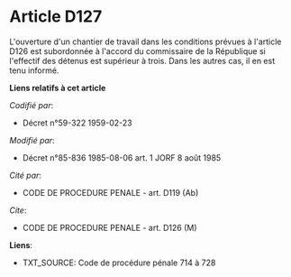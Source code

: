 # Article D127

L'ouverture d'un chantier de travail dans les conditions prévues à l'article D126 est subordonnée à l'accord du commissaire
de la République si l'effectif des détenus est supérieur à trois. Dans les autres cas, il en est tenu informé.

**Liens relatifs à cet article**

_Codifié par_:

  - Décret n°59-322 1959-02-23

_Modifié par_:

  - Décret n°85-836 1985-08-06 art. 1 JORF 8 août 1985

_Cité par_:

  - CODE DE PROCEDURE PENALE - art. D119 (Ab)

_Cite_:

  - CODE DE PROCEDURE PENALE - art. D126 (M)

**Liens**:

  - TXT_SOURCE: Code de procédure pénale 714 à 728
